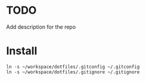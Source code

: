 # TODO

Add description for the repo

# Install

    ln -s ~/workspace/dotfiles/.gitconfig ~/.gitconfig
    ln -s ~/workspace/dotfiles/.gitignore ~/.gitignore
